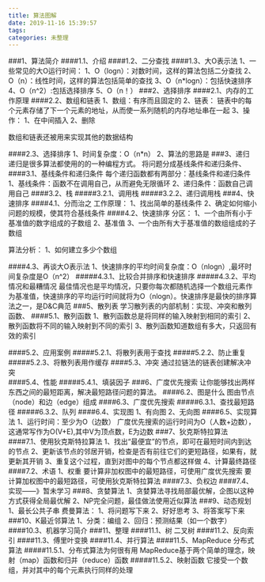 ```yaml
---
title: 算法图解
date: 2019-11-16 15:39:57
tags:
categories: 未整理
---
```

###1、算法简介
####1.1、介绍
####1.2、二分查找
####1.3、大O表示法
	1、一些常见的大O运行时间：
		1、O（logn）：对数时间，这样的算法包括二分查找
		2、O（n）：线性时间，这样的算法包括简单的查找
		3、O（n*logn）：包括快速排序
		4、O（n^2）:包括选择排序
		5、O（n！）
###2、选择排序
####2.1、内存的工作原理
####2.2、数组和链表
	1、数组：有序而且固定的
	2、链表：
		链表中的每个元素存储了下一个元素的地址，从而使一系列随机的内存地址串在一起
	3、操作：
		1、在中间插入
		2、删除

数组和链表还被用来实现其他的数据结构

####2.3、选择排序
	1、时间复杂度：O（n*n）
	2、算法的思路是
###3、递归
	递归是很多算法都使用的的一种编程方式。
	将问题分成基线条件和递归条件、
####3.1、基线条件和递归条件
	每个递归函数都有两部分：基线条件和递归条件
	1、基线条件：函数不在调用自己，从而避免无限循环
	2、递归条件：函数自己调用自己
####3.2、栈
#####3.2.1、调用栈
#####3.2.2、递归调用栈
###4、快速排序
####4.1、分而治之
	工作原理：
	1、找出简单的基线条件
	2、确定如何缩小问题的规模，使其符合基线条件
####4.2、快速排序
	分区：
	1、一个由所有小于基准值的数字组成的子数组
	2、基准值
	3、一个由所有大于基准值的数组组成的子数组
	

算法分析：
1、如何建立多少个数组

####4.3、再谈大O表示法
	1、快速排序的平均时间复杂度：O（nlogn）,最坏时间复杂度是O（n^2）
#####4.3.1、比较合并排序和快速排序
#####4.3.2、平均情况和最糟情况
	最佳情况也是平均情况，只要你每次都随机选择一个数组元素作为基准值，快速排序的平均运行时间就将为O（nlogn）。快速排序是最快的排序算法之一，是D&C典范
###5、散列表
	学习散列表的内部机制：实现、冲突和散列函数、
####5.1、散列函数
	1、散列函数总是将同样的输入映射到相同的索引
	2、散列函数将不同的输入映射到不同的索引
	3、散列函数知道数组有多大，只返回有效的索引
	
####5.2、应用案例
#####5.2.1、将散列表用于查找
#####5.2.2、防止重复
#####5.2.3、将散列表用作缓存
####5.3、冲突
	通过拉链法的链表创建解决冲突	
####5.4、性能
#####5.4.1、填装因子
###6、广度优先搜索
	让你能够找出两样东西之间的最短距离，解决最短路径问题的算法。
####6.2、图是什么
	图由节点（node）和边（edge）组成
####6.3、广度优先搜索
#####6.3.1、查找最短路径
#####6.3.2、队列
####6.4、实现图
	1、有向图
	2、无向图
####6.5、实现算法
	1、运行时间：至少为O（边数）
	广度优先搜索的运行时间为O（人数+边数），这通常写作为O(V+E),其中V为顶点数，E为边数
###7、狄克斯特拉算法
####7.1、使用狄克斯特拉算法
	1、找出“最便宜”的节点，即可在最短时间内到达的节点
	2、更新该节点的邻居开销，检查是否有前往它们的更短路径，如果有，就更新其开销
	3、重复这个过程，直到对图中的每个节点都这样做
	4、计算最终路径
####7.2、术语
	1、权重
	要计算非加权图中的最短路径，可使用广度优先搜索
	要计算加权图中的最短路径，可使用狄克斯特拉算法
####7.3、负权边
####7.4、实现——》暂未学习
###8、贪婪算法
	1、贪婪算法寻找局部最优解，企图以这种方式获得全局最优解
	2、NP完全问题，最佳做法使用近似算法
###9、动态规划
	1、最长公共子串
		费曼算法：
		1、将问题写下来
		2、好好思考
		3、将答案写下来
###10、K最近邻算法
	1、分类：编组
	2、回归：预测结果（如一个数字）
####10.3、机器学习简介 
###11、整理
####11.1、树
	二叉树
####11.2、反向索引
####11.3、傅里叶变换
####11.4、并行算法
####11.5、MapReduce
	分布式算法
#####11.5.1、分布式算法为何很有用
	MapReduce基于两个简单的理念，映射（map）函数和归并（reduce）函数
#####11.5.2、映射函数
	它接受一个数组，并对其中的每个元素执行同样的处理